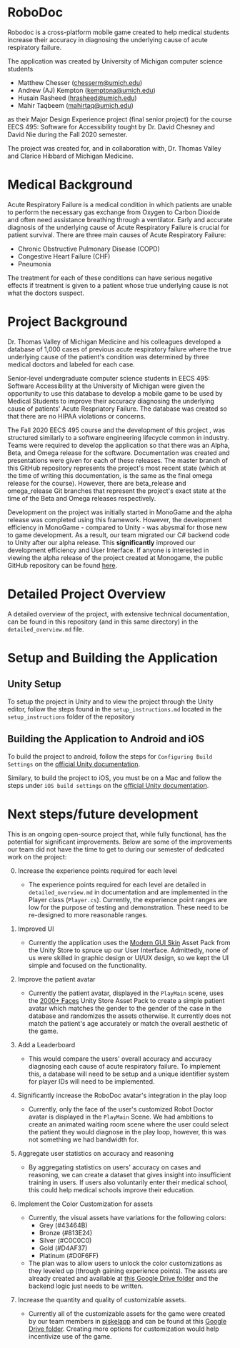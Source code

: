 # RoboDoc

Robodoc is a cross-platform mobile game created to help medical students increase their accuracy in diagnosing the underlying cause of acute respiratory failure. 

The application was created by University of Michigan computer science students

- Matthew Chesser (chesserm@umich.edu)
- Andrew (AJ) Kempton (kemptona@umich.edu)
- Husain Rasheed (hrasheed@umich.edu)
- Mahir Taqbeem (mahirtaq@umich.edu) 

as their Major Design Experience project (final senior project) for the course EECS 495: Software for Accessibility tought by Dr. David Chesney and David Nie during the Fall 2020 semester. 

The project was created for, and in collaboration with, Dr. Thomas Valley and Clarice Hibbard of Michigan Medicine.


# Medical Background 

Acute Respiratory Failure is a medical condition in which patients are unable to perform the necessary gas exchange from Oxygen to Carbon Dioxide and often need assistance breathing through a ventilator. Early and accurate diagnosis of the underlying cause of Acute Respiratory Failure is crucial for patient survival. There are three main causes of Acute Respiratory Failure:

- Chronic Obstructive Pulmonary Disease (COPD)
- Congestive Heart Failure (CHF)
- Pneumonia 

The treatment for each of these conditions can have serious negative effects if treatment is given to a patient whose true underlying cause is not what the doctors suspect.  

# Project Background 

Dr. Thomas Valley of Michigan Medicine and his colleagues developed a database of 1,000 cases of previous acute respiratory failure where the true underlying cause of the patient's condition was determined by three medical doctors and labeled for each case. 

Senior-level undergraduate computer science students in EECS 495: Software Accessibility at the University of Michigan were given the opportunity to use this database to develop a mobile game to be used by Medical Students to improve their accuracy diagnosing the underlying cause of patients' Acute Respriatory Failure. The database was created so that there are no HIPAA violations or concerns. 

The Fall 2020 EECS 495 course and the development of this project , was structured similarly to a software engineering lifecycle common in industry. Teams were required to develop the application so that there was an Alpha, Beta, and Omega release for the software. Documentation was created and presentations were given for each of these releases. The master branch of this GitHub repository represents the project's most recent state (which at the time of writing this documentation, is the same as the final omega release for the course). However, there are beta_release and omega_release Git branches that represent the project's exact state at the time of the Beta and Omega releases respectively.

Development on the project was initially started in MonoGame and the alpha release was completed using this framework. However, the development efficiency in MonoGame - compared to Unity - was abysmal for those new to game development. As a result, our team migrated our C# backend code to Unity after our alpha release. This **significantly** improved our development efficiency and User Interface. If anyone is interested in viewing the alpha release of the project created at Monogame, the public GitHub repository can be found [here](https://github.com/chesserm/diagnostic_gamification_monogame). 

# Detailed Project Overview

A detailed overview of the project, with extensive technical documentation, can be found in this repository (and in this same directory) in the `detailed_overview.md` file.

# Setup and Building the Application

## Unity Setup

To setup the project in Unity and to view the project through the Unity editor, follow the steps found in the `setup_instructions.md` located in the `setup_instructions` folder of the repository

## Building the Application to Android and iOS

To build the project to android, follow the steps for `Configuring Build Settings` on the [official Unity documentation](https://docs.unity3d.com/2018.4/Documentation/Manual/android-BuildProcess.html).

Similary, to build the project to iOS, you must be on a Mac and follow the steps under `iOS build settings` on the [official Unity documentation](https://docs.unity3d.com/2018.4/Documentation/Manual/BuildSettingsiOS.html).

# Next steps/future development

This is an ongoing open-source project that, while fully functional, has the potential for significant improvements. Below are some of the improvements our team did not have the time to get to during our semester of dedicated work on the project:

0. Increase the experience points required for each level
    - The experience points required for each level are detailed in `detailed_overview.md` in documentation and are implemented in the Player class (`Player.cs`). Currently, the experience point ranges are low for the purpose of testing and demonstration. These need to be re-designed to more reasonable ranges.
1. Improved UI
    - Currently the application uses the [Modern GUI Skin](https://assetstore.unity.com/packages/2d/gui/modern-gui-skin-19561) Asset Pack from the Unity Store to spruce up our User Interface. Admittedly, none of us were skilled in graphic design or UI/UX design, so we kept the UI simple and focused on the functionality.

2. Improve the patient avatar
    - Currently the patient avatar, displayed in the `PlayMain` scene, uses the [2000+ Faces](https://assetstore.unity.com/packages/2d/characters/2000-faces-139263) Unity Store Asset Pack to create a simple patient avatar which matches the gender to the gender of the case in the database and randomizes the assets otherwise. It currently does not match the patient's age accurately or match the overall aesthetic of the game. 

3. Add a Leaderboard 
    - This would compare the users' overall accuracy and accuracy diagnosing each cause of acute respiratory failure. To implement this, a database will need to be setup and a unique identifier system for player IDs will need to be implemented.

4. Significantly increase the RoboDoc avatar's integration in the play loop
    - Currently, only the face of the user's customized Robot Doctor avatar is displayed in the `PlayMain` Scene. We had ambitions to create an animated waiting room scene where the user could select the patient they would diagnose in the play loop, however, this was not something we had bandwidth for.

5. Aggregate user statistics on accuracy and reasoning
    - By aggregating statistics on users' accuracy on cases and reasoning, we can create a dataset that gives insight into insufficient training in users. If users also voluntarily enter their medical school, this could help medical schools improve their education.

6. Implement the Color Customization for assets
    - Currently, the visual assets have variations for the following colors:
        - Grey (#43464B)
        - Bronze (#813E24)
        - Silver (#C0C0C0)
        - Gold (#D4AF37)
        - Platinum (#D0F6FF)
    - The plan was to allow users to unlock the color customizations as they leveled up (through gaining experience points). The assets are already created and available at [this Google Drive folder](https://drive.google.com/drive/folders/1oe2Hl-OgIC-Rn81MLCe5XuDC_WBEUOXQ?usp=sharing) and the backend logic just needs to be written.

7. Increase the quantity and quality of customizable assets.
    - Currently all of the customizable assets for the game were created by our team members in [piskelapp](https://www.piskelapp.com/) and can be found at this [Google Drive folder](https://drive.google.com/drive/folders/1oe2Hl-OgIC-Rn81MLCe5XuDC_WBEUOXQ?usp=sharing). Creating more options for customization would help incentivize use of the game.

